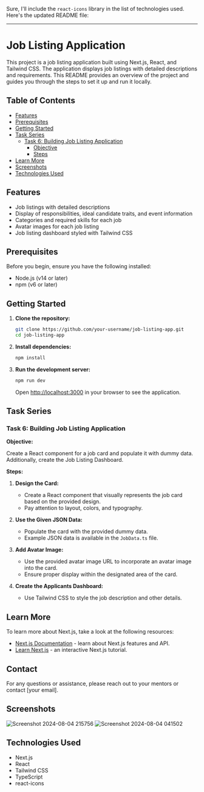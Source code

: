 Sure, I'll include the `react-icons` library in the list of technologies used. Here's the updated README file:

---

# Job Listing Application

This project is a job listing application built using Next.js, React, and Tailwind CSS. The application displays job listings with detailed descriptions and requirements. This README provides an overview of the project and guides you through the steps to set it up and run it locally.

## Table of Contents

- [Features](#features)
- [Prerequisites](#prerequisites)
- [Getting Started](#getting-started)
- [Task Series](#task-series)
  - [Task 6: Building Job Listing Application](#task-6-building-job-listing-application)
    - [Objective](#objective)
    - [Steps](#steps)
- [Learn More](#learn-more)
- [Screenshots](#screenshots)
- [Technologies Used](#technologies-used)

## Features

- Job listings with detailed descriptions
- Display of responsibilities, ideal candidate traits, and event information
- Categories and required skills for each job
- Avatar images for each job listing
- Job listing dashboard styled with Tailwind CSS

## Prerequisites

Before you begin, ensure you have the following installed:

- Node.js (v14 or later)
- npm (v6 or later)

## Getting Started

1. **Clone the repository:**

    ```bash
    git clone https://github.com/your-username/job-listing-app.git
    cd job-listing-app
    ```

2. **Install dependencies:**

    ```bash
    npm install
    ```

3. **Run the development server:**

    ```bash
    npm run dev
    ```

    Open [http://localhost:3000](http://localhost:3000) in your browser to see the application.



## Task Series

### Task 6: Building Job Listing Application

**Objective:**

Create a React component for a job card and populate it with dummy data. Additionally, create the Job Listing Dashboard.

**Steps:**

1. **Design the Card:**
   - Create a React component that visually represents the job card based on the provided design.
   - Pay attention to layout, colors, and typography.

2. **Use the Given JSON Data:**
   - Populate the card with the provided dummy data.
   - Example JSON data is available in the `JobData.ts` file.

3. **Add Avatar Image:**
   - Use the provided avatar image URL to incorporate an avatar image into the card.
   - Ensure proper display within the designated area of the card.

4. **Create the Applicants Dashboard:**
   - Use Tailwind CSS to style the job description and other details.


## Learn More

To learn more about Next.js, take a look at the following resources:

- [Next.js Documentation](https://nextjs.org/docs) - learn about Next.js features and API.
- [Learn Next.js](https://nextjs.org/learn) - an interactive Next.js tutorial.

## Contact

For any questions or assistance, please reach out to your mentors or contact [your email].

## Screenshots

![Screenshot 2024-08-04 215756](https://github.com/user-attachments/assets/d4bafe6e-81ad-4881-802f-56bbbdce7432)
![Screenshot 2024-08-04 041502](https://github.com/user-attachments/assets/abd28a6f-9ab5-4f0b-8479-3929e095c2bb)


## Technologies Used

- Next.js
- React
- Tailwind CSS
- TypeScript
- react-icons

